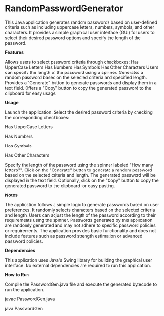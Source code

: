 # RandomPasswordGenerator

This Java application generates random passwords based on user-defined criteria such as including uppercase letters, numbers, symbols, and other characters. It provides a simple graphical user interface (GUI) for users to select their desired password options and specify the length of the password.

**Features**

Allows users to select password criteria through checkboxes:
Has UpperCase Letters
Has Numbers
Has Symbols
Has Other Characters
Users can specify the length of the password using a spinner.
Generates a random password based on the selected criteria and specified length.
Provides a "Generate" button to generate passwords and display them in a text field.
Offers a "Copy" button to copy the generated password to the clipboard for easy usage.

**Usage**

Launch the application.
Select the desired password criteria by checking the corresponding checkboxes:

Has UpperCase Letters

Has Numbers

Has Symbols

Has Other Characters

Specify the length of the password using the spinner labeled "How many letters?".
Click on the "Generate" button to generate a random password based on the selected criteria and length. The generated password will be displayed in the text field.
Optionally, click on the "Copy" button to copy the generated password to the clipboard for easy pasting.

**Notes**

The application follows a simple logic to generate passwords based on user preferences. It randomly selects characters based on the selected criteria and length.
Users can adjust the length of the password according to their requirements using the spinner.
Passwords generated by this application are randomly generated and may not adhere to specific password policies or requirements.
The application provides basic functionality and does not include features such as password strength estimation or advanced password policies.

**Dependencies**

This application uses Java's Swing library for building the graphical user interface.
No external dependencies are required to run this application.

**How to Run**

Compile the PasswordGen.java file and execute the generated bytecode to run the application.

javac PasswordGen.java

java PasswordGen
